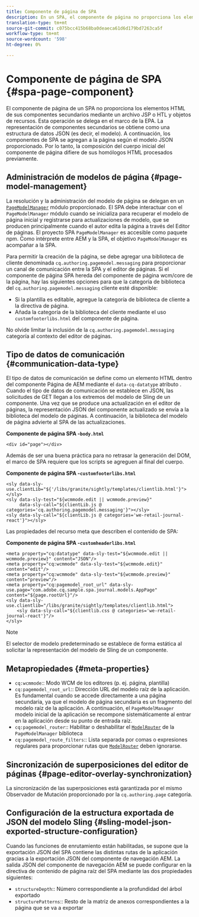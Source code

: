 ```yaml
---
title: Componente de página de SPA
description: En un SPA, el componente de página no proporciona los elementos HTML de sus componentes secundarios, sino que los delega en el marco de SPA. Este documento explica cómo esto hace que el componente de página de un SPA sea único.
translation-type: tm+mt
source-git-commit: c075bcc415b68ba0deaeca61d6d179bd7263ca5f
workflow-type: tm+mt
source-wordcount: '598'
ht-degree: 0%

---
```



# Componente de página de SPA {#spa-page-component}

El componente de página de un SPA no proporciona los elementos HTML de sus componentes secundarios mediante un archivo JSP o HTL y objetos de recursos. Esta operación se delega en el marco de la EPA. La representación de componentes secundarios se obtiene como una estructura de datos JSON (es decir, el modelo). A continuación, los componentes de SPA se agregan a la página según el modelo JSON proporcionado. Por lo tanto, la composición del cuerpo inicial del componente de página difiere de sus homólogos HTML procesados previamente.

## Administración de modelos de página {#page-model-management}

La resolución y la administración del modelo de página se delegan en un [`PageModelManager`](blueprint.md#pagemodelmanager) módulo proporcionado. El SPA debe interactuar con el `PageModelManager` módulo cuando se inicializa para recuperar el modelo de página inicial y registrarse para actualizaciones de modelo, que se producen principalmente cuando el autor edita la página a través del Editor de páginas. El proyecto SPA `PageModelManager` es accesible como paquete npm. Como intérprete entre AEM y la SPA, el objetivo `PageModelManager` es acompañar a la SPA.

Para permitir la creación de la página, se debe agregar una biblioteca de cliente denominada `cq.authoring.pagemodel.messaging` para proporcionar un canal de comunicación entre la SPA y el editor de páginas. Si el componente de página SPA hereda del componente de página wcm/core de la página, hay las siguientes opciones para que la categoría de biblioteca del `cq.authoring.pagemodel.messaging` cliente esté disponible:

* Si la plantilla es editable, agregue la categoría de biblioteca de cliente a la directiva de página.
* Añada la categoría de la biblioteca del cliente mediante el uso `customfooterlibs.html` del componente de página.

No olvide limitar la inclusión de la `cq.authoring.pagemodel.messaging` categoría al contexto del editor de páginas.

## Tipo de datos de comunicación {#communication-data-type}

El tipo de datos de comunicación se define como un elemento HTML dentro del componente Página de AEM mediante el `data-cq-datatype` atributo . Cuando el tipo de datos de comunicación se establece en JSON, las solicitudes de GET llegan a los extremos del modelo de Sling de un componente. Una vez que se produce una actualización en el editor de páginas, la representación JSON del componente actualizado se envía a la biblioteca del modelo de páginas. A continuación, la biblioteca del modelo de página advierte al SPA de las actualizaciones.

**Componente de página SPA -`body.html`**

```
<div id="page"></div>
```

Además de ser una buena práctica para no retrasar la generación del DOM, el marco de SPA requiere que los scripts se agreguen al final del cuerpo.

**Componente de página SPA -`customfooterlibs.html`**

```
<sly data-sly-use.clientLib="${'/libs/granite/sightly/templates/clientlib.html'}"></sly>
<sly data-sly-test="${wcmmode.edit || wcmmode.preview}"
     data-sly-call="${clientLib.js @ categories='cq.authoring.pagemodel.messaging'}"></sly>
<sly data-sly-call="${clientLib.js @ categories='we-retail-journal-react'}"></sly>
```

Las propiedades del recurso meta que describen el contenido de SPA:

**Componente de página SPA -`customheaderlibs.html`**

```
<meta property="cq:datatype" data-sly-test="${wcmmode.edit || wcmmode.preview}" content="JSON"/>
<meta property="cq:wcmmode" data-sly-test="${wcmmode.edit}" content="edit"/>
<meta property="cq:wcmmode" data-sly-test="${wcmmode.preview}" content="preview"/>
<meta property="cq:pagemodel_root_url" data-sly-use.page="com.adobe.cq.sample.spa.journal.models.AppPage" content="${page.rootUrl}"/>
<sly data-sly-use.clientlib="/libs/granite/sightly/templates/clientlib.html">
    <sly data-sly-call="${clientlib.css @ categories='we-retail-journal-react'}"/>
</sly>
```

>[!NOTE]
>
>El selector de modelo predeterminado se establece de forma estática al solicitar la representación del modelo de Sling de un componente.

## Metapropiedades {#meta-properties}

* `cq:wcmmode`:: Modo WCM de los editores (p. ej. página, plantilla)
* `cq:pagemodel_root_url`:: Dirección URL del modelo raíz de la aplicación. Es fundamental cuando se accede directamente a una página secundaria, ya que el modelo de página secundaria es un fragmento del modelo raíz de la aplicación. A continuación, el `PageModelManager` modelo inicial de la aplicación se recompone sistemáticamente al entrar en la aplicación desde su punto de entrada raíz.
* `cq:pagemodel_router`:: Habilitar o deshabilitar el [`ModelRouter`](routing.md) de la `PageModelManager` biblioteca
* `cq:pagemodel_route_filters`:: Lista separada por comas o expresiones regulares para proporcionar rutas que [`ModelRouter`](routing.md) deben ignorarse.

## Sincronización de superposiciones del editor de páginas {#page-editor-overlay-synchronization}

La sincronización de las superposiciones está garantizada por el mismo Observador de Mutación proporcionado por la `cq.authoring.page` categoría.

## Configuración de la estructura exportada de JSON del modelo Sling {#sling-model-json-exported-structure-configuration}

Cuando las funciones de enrutamiento están habilitadas, se supone que la exportación JSON del SPA contiene las distintas rutas de la aplicación gracias a la exportación JSON del componente de navegación AEM. La salida JSON del componente de navegación AEM se puede configurar en la directiva de contenido de página raíz del SPA mediante las dos propiedades siguientes:

* `structureDepth`:: Número correspondiente a la profundidad del árbol exportado
* `structurePatterns`:: Resto de la matriz de anexos correspondientes a la página que se va a exportar
